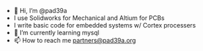 - 👋 Hi, I’m @pad39a
- I use Solidworks for Mechanical and Altium for PCBs
- I write basic code for embedded systems w/ Cortex processers
- 🌱 I’m currently learning mysql
- 📫 How to reach me partners@pad39a.org

<!---
pad39a/pad39a is a ✨ special ✨ repository because its `README.md` (this file) appears on your GitHub profile.
You can click the Preview link to take a look at your changes.
--->
